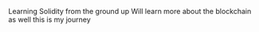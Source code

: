 Learning Solidity from the ground up
Will learn more about the blockchain as well
this is my journey

